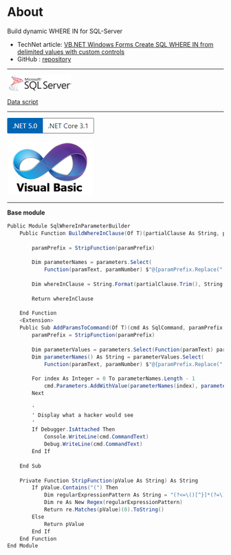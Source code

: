 ﻿# About

Build dynamic WHERE IN for SQL-Server

- TechNet article: [VB.NET Windows Forms Create SQL WHERE IN from delimited values with custom controls](https://social.technet.microsoft.com/wiki/contents/articles/53293.vb-net-windows-forms-create-sql-where-in-from-delimited-values-with-custom-controls.aspx)
- GitHub : [repository](https://github.com/karenpayneoregon/WindowsFormsTextBoxWhereClause)

---

![img](../assets/sql-server.png)

[Data script](https://gist.github.com/karenpayneoregon/40a6e1158ff29819286a39b7f1ed1ae8)

---


 
![img](../assets/Versions.png)

![img](../assets/vb1.png)

---

**Base module**

```csharp
Public Module SqlWhereInParameterBuilder
    Public Function BuildWhereInClause(Of T)(partialClause As String, paramPrefix As String, parameters As IEnumerable(Of T)) As String

        paramPrefix = StripFunction(paramPrefix)

        Dim parameterNames = parameters.Select(
            Function(paramText, paramNumber) $"@{paramPrefix.Replace(".", "")}{paramNumber}").ToArray()

        Dim whereInClause = String.Format(partialClause.Trim(), String.Join(",", parameterNames))

        Return whereInClause

    End Function
    <Extension>
    Public Sub AddParamsToCommand(Of T)(cmd As SqlCommand, paramPrefix As String, parameters As IEnumerable(Of T))
        paramPrefix = StripFunction(paramPrefix)

        Dim parameterValues = parameters.Select(Function(paramText) paramText).ToArray()
        Dim parameterNames() As String = parameterValues.Select(
            Function(paramText, paramNumber) $"@{paramPrefix.Replace(".", "")}{paramNumber}").ToArray()

        For index As Integer = 0 To parameterNames.Length - 1
            cmd.Parameters.AddWithValue(parameterNames(index), parameterValues(index))
        Next

        '
        ' Display what a hacker would see
        '
        If Debugger.IsAttached Then
            Console.WriteLine(cmd.CommandText)
            Debug.WriteLine(cmd.CommandText)
        End If

    End Sub

    Private Function StripFunction(pValue As String) As String
        If pValue.Contains("(") Then
            Dim regularExpressionPattern As String = "(?<=\()[^}]*(?=\))"
            Dim re As New Regex(regularExpressionPattern)
            Return re.Matches(pValue)(0).ToString()
        Else
            Return pValue
        End If
    End Function
End Module
```